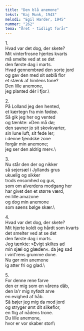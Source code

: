 ```yaml
---
title: "Den blå anemone"
tekst: "Kaj Munk, 1943"
melodi: "Egil Harder, 1945"
nummer: "262"
tema: "Året - tidligt forår"
---
```

1\.\
Hvad var det dog, der skete?\
Mit vinterfrosne hjertes kvarts\
må smelte ved at se det\
den første dag i marts.\
Hvad gennembrød den sorte jord\
og gav den med sit søblå flor\
et stænk af himlens tone?\
Den lille anemone,\
jeg planted dér i fjor.\

2\.\
På Lolland jeg den hented,\
et kærtegn fra min fødeø.\
Så gik jeg her og vented\
og tænkte: »Den må dø;\
den savner jo sit skovkvarter,\
sin lune luft, sit fede ler;\
i denne fjendske zone\
forgår min anemone;\
jeg ser den aldrig mer«.\

3\.\
Nu står den der og nikker\
så sejersæl i Jyllands grus\
ukuelig og sikker\
trods ensomhed og gus,\
som om alverdens modgang her\
har givet den et større værd,\
en lille amazone\
og dog min anemone\
som søens bølge skær.\

4\.\
Hvad var det dog, der skete?\
Mit hjerte koldt og hårdt som kvarts\
det smelter ved at se det\
den første dag i marts.\
Jeg tænkte: »Evigt skiltes ad\
min sjæl og glæden«. da jeg sad\
i vint'rens grumme done.\
Nu gør min anemone\
ig atter fri og glad.\

5\.\
For denne rene farve\
den er mig som en vårens dåb,\
den la'r mig nyfødt arve\
en evighed af håb.\
Så bøjer jeg mig da mod jord\
og stryger ømt dit silkeflor,\
en flig af nådens trone.\
Du lille anemone,\
hvor er vor skaber stor!\
